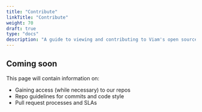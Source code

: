 ```yaml
---
title: "Contribute"
linkTitle: "Contribute"
weight: 70
draft: true
type: "docs"
description: "A guide to viewing and contributing to Viam's open source efforts."
---
```


## Coming soon

This page will contain information on:

- Gaining access (while necessary) to our repos
- Repo guidelines for commits and code style
- Pull request processes and SLAs

